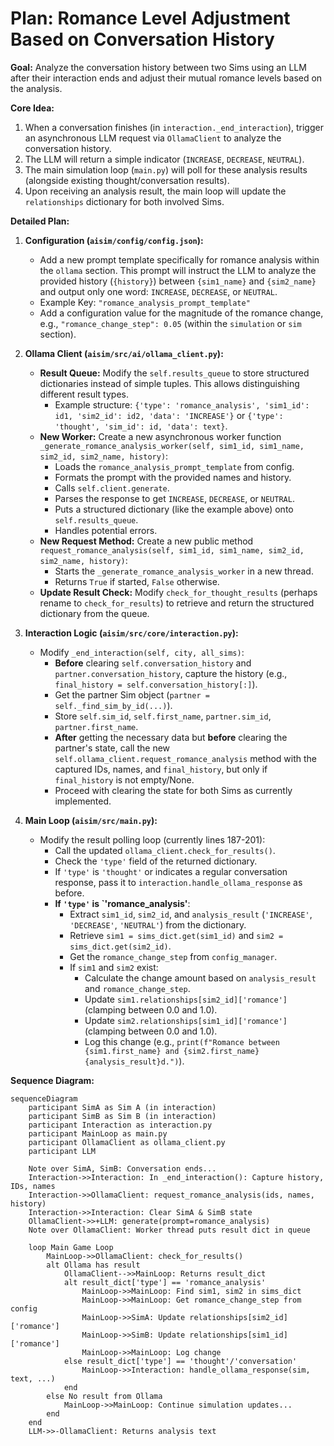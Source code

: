 # Plan: Romance Level Adjustment Based on Conversation History

**Goal:** Analyze the conversation history between two Sims using an LLM after their interaction ends and adjust their mutual romance levels based on the analysis.

**Core Idea:**

1.  When a conversation finishes (in `interaction._end_interaction`), trigger an asynchronous LLM request via `OllamaClient` to analyze the conversation history.
2.  The LLM will return a simple indicator (`INCREASE`, `DECREASE`, `NEUTRAL`).
3.  The main simulation loop (`main.py`) will poll for these analysis results (alongside existing thought/conversation results).
4.  Upon receiving an analysis result, the main loop will update the `relationships` dictionary for both involved Sims.

**Detailed Plan:**

1.  **Configuration (`aisim/config/config.json`):**
    *   Add a new prompt template specifically for romance analysis within the `ollama` section. This prompt will instruct the LLM to analyze the provided history (`{history}`) between `{sim1_name}` and `{sim2_name}` and output only one word: `INCREASE`, `DECREASE`, or `NEUTRAL`.
    *   Example Key: `"romance_analysis_prompt_template"`
    *   Add a configuration value for the magnitude of the romance change, e.g., `"romance_change_step": 0.05` (within the `simulation` or `sim` section).

2.  **Ollama Client (`aisim/src/ai/ollama_client.py`):**
    *   **Result Queue:** Modify the `self.results_queue` to store structured dictionaries instead of simple tuples. This allows distinguishing different result types.
        *   Example structure: `{'type': 'romance_analysis', 'sim1_id': id1, 'sim2_id': id2, 'data': 'INCREASE'}` or `{'type': 'thought', 'sim_id': id, 'data': text}`.
    *   **New Worker:** Create a new asynchronous worker function `_generate_romance_analysis_worker(self, sim1_id, sim1_name, sim2_id, sim2_name, history)`:
        *   Loads the `romance_analysis_prompt_template` from config.
        *   Formats the prompt with the provided names and history.
        *   Calls `self.client.generate`.
        *   Parses the response to get `INCREASE`, `DECREASE`, or `NEUTRAL`.
        *   Puts a structured dictionary (like the example above) onto `self.results_queue`.
        *   Handles potential errors.
    *   **New Request Method:** Create a new public method `request_romance_analysis(self, sim1_id, sim1_name, sim2_id, sim2_name, history)`:
        *   Starts the `_generate_romance_analysis_worker` in a new thread.
        *   Returns `True` if started, `False` otherwise.
    *   **Update Result Check:** Modify `check_for_thought_results` (perhaps rename to `check_for_results`) to retrieve and return the structured dictionary from the queue.

3.  **Interaction Logic (`aisim/src/core/interaction.py`):**
    *   Modify `_end_interaction(self, city, all_sims)`:
        *   **Before** clearing `self.conversation_history` and `partner.conversation_history`, capture the history (e.g., `final_history = self.conversation_history[:]`).
        *   Get the partner Sim object (`partner = self._find_sim_by_id(...)`).
        *   Store `self.sim_id`, `self.first_name`, `partner.sim_id`, `partner.first_name`.
        *   **After** getting the necessary data but **before** clearing the partner's state, call the new `self.ollama_client.request_romance_analysis` method with the captured IDs, names, and `final_history`, but only if `final_history` is not empty/None.
        *   Proceed with clearing the state for both Sims as currently implemented.

4.  **Main Loop (`aisim/src/main.py`):**
    *   Modify the result polling loop (currently lines 187-201):
        *   Call the updated `ollama_client.check_for_results()`.
        *   Check the `'type'` field of the returned dictionary.
        *   If `'type'` is `'thought'` or indicates a regular conversation response, pass it to `interaction.handle_ollama_response` as before.
        *   **If `'type'` is `'romance_analysis'**:
            *   Extract `sim1_id`, `sim2_id`, and `analysis_result` (`'INCREASE'`, `'DECREASE'`, `'NEUTRAL'`) from the dictionary.
            *   Retrieve `sim1 = sims_dict.get(sim1_id)` and `sim2 = sims_dict.get(sim2_id)`.
            *   Get the `romance_change_step` from `config_manager`.
            *   If `sim1` and `sim2` exist:
                *   Calculate the change amount based on `analysis_result` and `romance_change_step`.
                *   Update `sim1.relationships[sim2_id]['romance']` (clamping between 0.0 and 1.0).
                *   Update `sim2.relationships[sim1_id]['romance']` (clamping between 0.0 and 1.0).
                *   Log this change (e.g., `print(f"Romance between {sim1.first_name} and {sim2.first_name} {analysis_result}d.")`).

**Sequence Diagram:**

```mermaid
sequenceDiagram
    participant SimA as Sim A (in interaction)
    participant SimB as Sim B (in interaction)
    participant Interaction as interaction.py
    participant MainLoop as main.py
    participant OllamaClient as ollama_client.py
    participant LLM

    Note over SimA, SimB: Conversation ends...
    Interaction->>Interaction: In _end_interaction(): Capture history, IDs, names
    Interaction->>OllamaClient: request_romance_analysis(ids, names, history)
    Interaction->>Interaction: Clear SimA & SimB state
    OllamaClient->>+LLM: generate(prompt=romance_analysis)
    Note over OllamaClient: Worker thread puts result dict in queue

    loop Main Game Loop
        MainLoop->>OllamaClient: check_for_results()
        alt Ollama has result
            OllamaClient-->>MainLoop: Returns result_dict
            alt result_dict['type'] == 'romance_analysis'
                MainLoop->>MainLoop: Find sim1, sim2 in sims_dict
                MainLoop->>MainLoop: Get romance_change_step from config
                MainLoop->>SimA: Update relationships[sim2_id]['romance']
                MainLoop->>SimB: Update relationships[sim1_id]['romance']
                MainLoop->>MainLoop: Log change
            else result_dict['type'] == 'thought'/'conversation'
                MainLoop->>Interaction: handle_ollama_response(sim, text, ...)
            end
        else No result from Ollama
            MainLoop->>MainLoop: Continue simulation updates...
        end
    end
    LLM->>-OllamaClient: Returns analysis text
